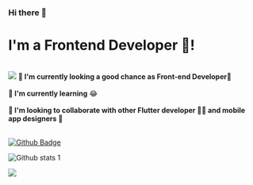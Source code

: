 ### Hi there 👋

<h1> I'm a Frontend Developer 🚀!</h1> <br/>
<img src="https://www.shutterstock.com/image-vector/landing-page-programming-research-concept-hands-2011951874">
<b> 🔭 I'm currently looking a good chance as Front-end Developer🌱 </b><br/><br/>
<b>🌱 I'm currently learning</b> 😂<br/><br/>
<b>👯 I'm looking to collaborate with other Flutter developer 👩‍💻 and mobile app designers </b>🎨<br/><br/>



[![Github Badge](https://img.shields.io/badge/-Github-000?style=quare&labelColor=000&logo=Github&logoColor=white&link=link)](https://github.com/zehracelk?tab=repositories) 

![Github stats 1](https://github-readme-stats.vercel.app/api?username=zehracelk&show_icons=true&theme=gradient)

<img src="https://res.cloudinary.com/practicaldev/image/fetch/s--E4gnEuy_--/c_limit%2Cf_auto%2Cfl_progressive%2Cq_66%2Cw_880/https://dev-to-uploads.s3.amazonaws.com/uploads/articles/233m04x0r0lv60payria.gif">
